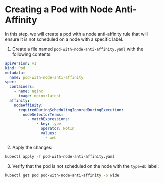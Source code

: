 # Creating a Pod with Node Anti-Affinity

In this step, we will create a pod with a node anti-affinity rule that will ensure it is not scheduled on a node with a specific label.

1. Create a file named `pod-with-node-anti-affinity.yaml` with the following contents:

```yaml
apiVersion: v1
kind: Pod
metadata:
  name: pod-with-node-anti-affinity
spec:
  containers:
    - name: nginx
      image: nginx:latest
  affinity:
    nodeAffinity:
      requiredDuringSchedulingIgnoredDuringExecution:
        nodeSelectorTerms:
          - matchExpressions:
              - key: type
                operator: NotIn
                values:
                  - web
```

2. Apply the changes:

```bash
kubectl apply -f pod-with-node-anti-affinity.yaml
```

3. Verify that the pod is not scheduled on the node with the `type=db` label:

```bash
kubectl get pod pod-with-node-anti-affinity -o wide
```
